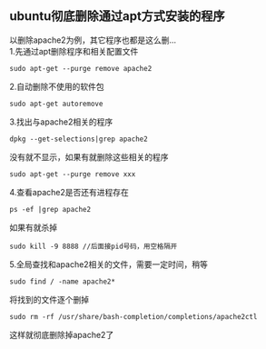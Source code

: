 ## ubuntu彻底删除通过apt方式安装的程序



以删除apache2为例，其它程序也都是这么删...  
1.先通过apt删除程序和相关配置文件

```
sudo apt-get --purge remove apache2
```

2.自动删除不使用的软件包

```
sudo apt-get autoremove
```

3.找出与apache2相关的程序

```
dpkg --get-selections|grep apache2
```

没有就不显示，如果有就删除这些相关的程序

```
sudo apt-get --purge remove xxx
```

4.查看apache2是否还有进程存在

```
ps -ef |grep apache2
```

如果有就杀掉

```
sudo kill -9 8888 //后面接pid号码，用空格隔开
```

5.全局查找和apache2相关的文件，需要一定时间，稍等

```
sudo find / -name apache2*
```

将找到的文件逐个删掉

```
sudo rm -rf /usr/share/bash-completion/completions/apache2ctl
```

这样就彻底删除掉apache2了
